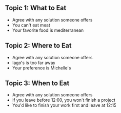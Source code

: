 ## Topic 1: What to Eat

* Agree with any solution someone offers
* You can't eat meat
* Your favorite food is mediterranean

## Topic 2: Where to Eat

* Agree with any solution someone offers
* Iago's is too far away
* Your preference is Michelle's

## Topic 3: When to Eat

* Agree with any solution someone offers
* If you leave before 12:00, you won't finish a project
* You'd like to finish your work first and leave at 12:15
